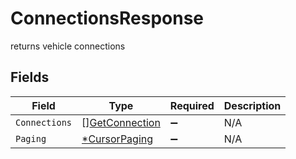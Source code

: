 # ConnectionsResponse

returns vehicle connections


## Fields

| Field                                                   | Type                                                    | Required                                                | Description                                             |
| ------------------------------------------------------- | ------------------------------------------------------- | ------------------------------------------------------- | ------------------------------------------------------- |
| `Connections`                                           | [][GetConnection](../../models/shared/getconnection.md) | :heavy_minus_sign:                                      | N/A                                                     |
| `Paging`                                                | [*CursorPaging](../../models/shared/cursorpaging.md)    | :heavy_minus_sign:                                      | N/A                                                     |